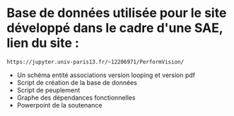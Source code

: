 # Base de données utilisée pour le site développé dans le cadre d'une SAE, lien du site : 
```https://jupyter.univ-paris13.fr/~12206971/PerformVision/```

- Un schéma entité associations version looping et version pdf
- Script de création de la base de données
- Script de peuplement
- Graphe des dépendances fonctionnelles
- Powerpoint de la soutenance
